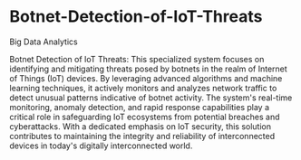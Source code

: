 # Botnet-Detection-of-IoT-Threats
Big Data Analytics

Botnet Detection of IoT Threats: This specialized system focuses on identifying and mitigating threats posed by botnets in the realm of Internet of Things (IoT) devices. By leveraging advanced algorithms and machine learning techniques, it actively monitors and analyzes network traffic to detect unusual patterns indicative of botnet activity. The system's real-time monitoring, anomaly detection, and rapid response capabilities play a critical role in safeguarding IoT ecosystems from potential breaches and cyberattacks. With a dedicated emphasis on IoT security, this solution contributes to maintaining the integrity and reliability of interconnected devices in today's digitally interconnected world.
